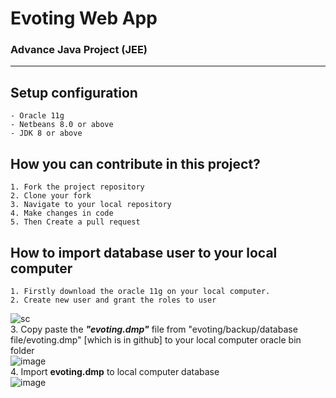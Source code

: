 # Evoting Web App
 ### Advance Java Project (JEE)

<hr />

## Setup configuration
    - Oracle 11g
    - Netbeans 8.0 or above
    - JDK 8 or above

## How you can contribute in this project?
    1. Fork the project repository 
    2. Clone your fork 
    3. Navigate to your local repository
    4. Make changes in code
    5. Then Create a pull request

## How to import database user to your local computer
    1. Firstly download the oracle 11g on your local computer. 
    2. Create new user and grant the roles to user  
![sc](https://user-images.githubusercontent.com/61963538/202365982-aebbcb52-f949-4989-abc0-bb96141f3499.png)        
    3. Copy paste the <strong><em>"evoting.dmp"</em></strong> file from  "evoting/backup/database file/evoting.dmp"  [which is in github] to your local computer oracle bin folder  
![image](https://user-images.githubusercontent.com/61963538/202366199-423b897d-ae46-44ae-b4f1-fb89f698f3b9.png)  
    4. Import <strong>evoting.dmp</strong> to local computer database  
![image](https://user-images.githubusercontent.com/61963538/202367640-25368f6d-7efd-476e-a55a-c138dbcff905.png)


    
